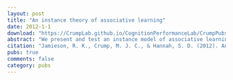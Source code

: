 ```yaml
---
layout: post
title: "An instance theory of associative learning"
date: 2012-1-1
download: "https://CrumpLab.github.io/CognitionPerformanceLab/CrumpPubs/Jamieson et al. - 2012.pdf"
abstract: "We present and test an instance model of associative learning. The model, Minerva-AL, treats associative learning as cued recall. Memory preserves the events of individual trials in separate traces. A probe presented to memory contacts all traces in parallel and retrieves a weighted sum of the traces, a structure called the echo. Learning of a cue–outcome relationship is measured by the cue’s ability to retrieve a target outcome. The theory predicts a number of associative learning phenomena, including acquisition, extinction, reacquisition, conditioned inhibition, external inhibition, latent inhibition, discrimination, generalization, blocking, overshadowing, overexpectation, superconditioning, re- covery from blocking, recovery from overshadowing, recovery from overexpectation, backward blocking, back- ward conditioned inhibition, and second-order retrospec- tive revaluation. We argue that associative learning is consistent with an instance-based approach to learning and memory."
citation: "Jamieson, R. K., Crump, M. J. C., & Hannah, S. D. (2012). An instance theory of associative learning. Learning & Behavior, 40, 61-82."
pubs: true
comments: false
category: pubs
---
```

